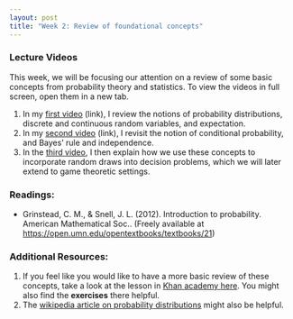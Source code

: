 ```yaml
---
layout: post
title: "Week 2: Review of foundational concepts"
---
```


### Lecture Videos
This week, we will be focusing our attention on a review of some basic concepts from probability theory and statistics. To view the videos in full screen, open them in a new tab. 

1. In my [first](https://york.cloud.panopto.eu/Panopto/Pages/Viewer.aspx?id=70b79d00-fe67-42bb-a082-acb3013da51b )[ ](https://york.cloud.panopto.eu/Panopto/Pages/Viewer.aspx?id=70b79d00-fe67-42bb-a082-acb3013da51b )[video](https://york.cloud.panopto.eu/Panopto/Pages/Viewer.aspx?id=70b79d00-fe67-42bb-a082-acb3013da51b ) (link), I review the notions of probability distributions, discrete and continuous random variables, and expectation. 
1. In my [second](https://york.cloud.panopto.eu/Panopto/Pages/Viewer.aspx?id=dda0d5a6-37c3-47c4-8a43-acb3015a1aa5)[ ](https://york.cloud.panopto.eu/Panopto/Pages/Viewer.aspx?id=dda0d5a6-37c3-47c4-8a43-acb3015a1aa5)[video](https://york.cloud.panopto.eu/Panopto/Pages/Viewer.aspx?id=dda0d5a6-37c3-47c4-8a43-acb3015a1aa5) (link), I revisit the notion of conditional probability, and Bayes’ rule and  independence. 
1. In the [third](https://york.cloud.panopto.eu/Panopto/Pages/Viewer.aspx?id=d5d7e4ab-93db-44ac-8262-acb30166776b)[ ](https://york.cloud.panopto.eu/Panopto/Pages/Viewer.aspx?id=d5d7e4ab-93db-44ac-8262-acb30166776b)[video](https://york.cloud.panopto.eu/Panopto/Pages/Viewer.aspx?id=d5d7e4ab-93db-44ac-8262-acb30166776b), I then explain how we use these concepts to incorporate random draws into decision problems, which we will later extend to game theoretic settings. 

### Readings:
- Grinstead, C. M., & Snell, J. L. (2012). Introduction to probability. American Mathematical Soc.. (Freely available at [https](https://www.dartmouth.edu/~chance/teaching_aids/books_articles/probability_book/amsbook.mac.pdf)[://](https://www.dartmouth.edu/~chance/teaching_aids/books_articles/probability_book/amsbook.mac.pdf)[open](https://www.dartmouth.edu/~chance/teaching_aids/books_articles/probability_book/amsbook.mac.pdf)[.](https://www.dartmouth.edu/~chance/teaching_aids/books_articles/probability_book/amsbook.mac.pdf)[umn](https://www.dartmouth.edu/~chance/teaching_aids/books_articles/probability_book/amsbook.mac.pdf)[.](https://www.dartmouth.edu/~chance/teaching_aids/books_articles/probability_book/amsbook.mac.pdf)[edu](https://www.dartmouth.edu/~chance/teaching_aids/books_articles/probability_book/amsbook.mac.pdf)[/](https://www.dartmouth.edu/~chance/teaching_aids/books_articles/probability_book/amsbook.mac.pdf)[opentextbooks](https://www.dartmouth.edu/~chance/teaching_aids/books_articles/probability_book/amsbook.mac.pdf)[/](https://www.dartmouth.edu/~chance/teaching_aids/books_articles/probability_book/amsbook.mac.pdf)[textbooks](https://www.dartmouth.edu/~chance/teaching_aids/books_articles/probability_book/amsbook.mac.pdf)[/21](https://www.dartmouth.edu/~chance/teaching_aids/books_articles/probability_book/amsbook.mac.pdf))

### Additional Resources: 
1. If you feel like you would like to have a more basic review of these concepts, take a look at the lesson in [Khan](https://www.khanacademy.org/math/statistics-probability/random-variables-stats-library/random-variables-discrete/v/random-variables)[ ](https://www.khanacademy.org/math/statistics-probability/random-variables-stats-library/random-variables-discrete/v/random-variables)[academy](https://www.khanacademy.org/math/statistics-probability/random-variables-stats-library/random-variables-discrete/v/random-variables)[ ](https://www.khanacademy.org/math/statistics-probability/random-variables-stats-library/random-variables-discrete/v/random-variables)[here](https://www.khanacademy.org/math/statistics-probability/random-variables-stats-library/random-variables-discrete/v/random-variables). You might also find the **exercises** there helpful. 
1. The [wikipedia](https://en.wikipedia.org/wiki/Probability_theory)[ ](https://en.wikipedia.org/wiki/Probability_theory)[article](https://en.wikipedia.org/wiki/Probability_theory)[ ](https://en.wikipedia.org/wiki/Probability_theory)[on](https://en.wikipedia.org/wiki/Probability_theory)[ ](https://en.wikipedia.org/wiki/Probability_theory)[probability](https://en.wikipedia.org/wiki/Probability_theory)[ ](https://en.wikipedia.org/wiki/Probability_theory)[distributions](https://en.wikipedia.org/wiki/Probability_theory) might also be helpful.

